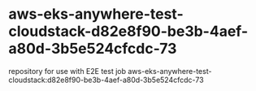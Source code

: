 # aws-eks-anywhere-test-cloudstack-d82e8f90-be3b-4aef-a80d-3b5e524cfcdc-73
repository for use with E2E test job aws-eks-anywhere-test-cloudstack:d82e8f90-be3b-4aef-a80d-3b5e524cfcdc-73
